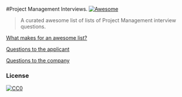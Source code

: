 #Project Management Interviews. [![Awesome](https://cdn.rawgit.com/sindresorhus/awesome/d7305f38d29fed78fa85652e3a63e154dd8e8829/media/badge.svg)](https://github.com/sindresorhus/awesome)

> A curated awesome list of lists of Project Management interview questions.

[What makes for an awesome list?](awesome.md)

[Questions to the applicant](questions_to_the_applicant.md)

[Questions to the company](questions_to_the_company.md)

### License

[![CC0](https://i.creativecommons.org/p/zero/1.0/88x31.png)](https://creativecommons.org/publicdomain/zero/1.0/)
